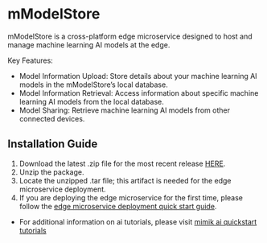 # mModelStore
mModelStore is a cross-platform edge microservice designed to host and manage machine learning AI models at the edge.

Key Features:
- Model Information Upload: Store details about your machine learning AI models in the mModelStore’s local database.
- Model Information Retrieval: Access information about specific machine learning AI models from the local database.
- Model Sharing: Retrieve machine learning AI models from other connected devices.

## Installation Guide

1. Download the latest .zip file for the most recent release [HERE](https://github.com/edgeMicroservice/mModelStore/releases).
2. Unzip the package.
3. Locate the unzipped .tar file; this artifact is needed for the edge microservice deployment.
4. If you are deploying the edge microservice for the first time, please follow the [edge microservice deployment quick start guide](https://devdocs.mimik.com/tutorials/01-submenu).

- For additional information on ai tutorials, please visit [mimik ai quickstart tutorials](https://devdocs.mimik.com/tutorials/02-submenu)
